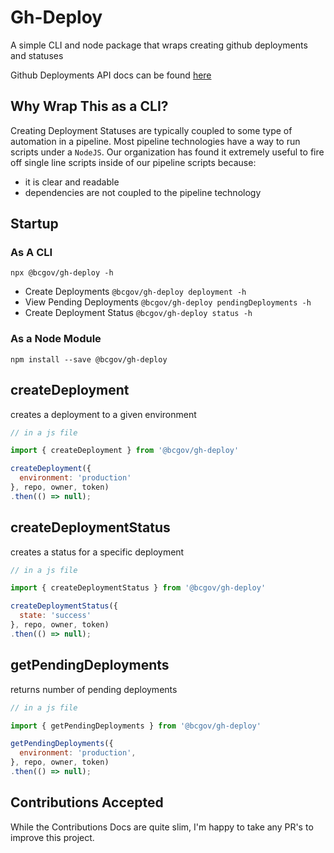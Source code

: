 # Gh-Deploy
A simple CLI and node package that wraps creating github deployments and statuses

Github Deployments API docs can be found [here](https://developer.github.com/v3/repos/deployments/)

## Why Wrap This as a CLI?

Creating Deployment Statuses are typically coupled to some type of automation in a pipeline. Most pipeline
technologies have a way to run scripts under a `NodeJS`. Our organization has found it extremely useful to 
fire off single line scripts inside of our pipeline scripts because:
- it is clear and readable
- dependencies are not coupled to the pipeline technology

## Startup

### As A CLI

`npx @bcgov/gh-deploy -h`

- Create Deployments `@bcgov/gh-deploy deployment -h`
- View Pending Deployments `@bcgov/gh-deploy pendingDeployments -h`
- Create Deployment Status `@bcgov/gh-deploy status -h`

### As a Node Module

`npm install --save @bcgov/gh-deploy`

## createDeployment

creates a deployment to a given environment

```js
// in a js file

import { createDeployment } from '@bcgov/gh-deploy'

createDeployment({
  environment: 'production'
}, repo, owner, token)
.then(() => null);
```

## createDeploymentStatus

creates a status for a specific deployment

```js
// in a js file

import { createDeploymentStatus } from '@bcgov/gh-deploy'

createDeploymentStatus({
  state: 'success'
}, repo, owner, token)
.then(() => null);

```

## getPendingDeployments

returns number of pending deployments

```js
// in a js file

import { getPendingDeployments } from '@bcgov/gh-deploy'

getPendingDeployments({
  environment: 'production',
}, repo, owner, token)
.then(() => null);

```


## Contributions Accepted

While the Contributions Docs are quite slim, I'm happy to take any PR's to improve this project.